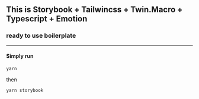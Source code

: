 ## This is Storybook + Tailwincss + Twin.Macro + Typescript + Emotion 
### ready to use boilerplate

***

#### Simply run 

```node
yarn 
```

then

```node
yarn storybook
```
